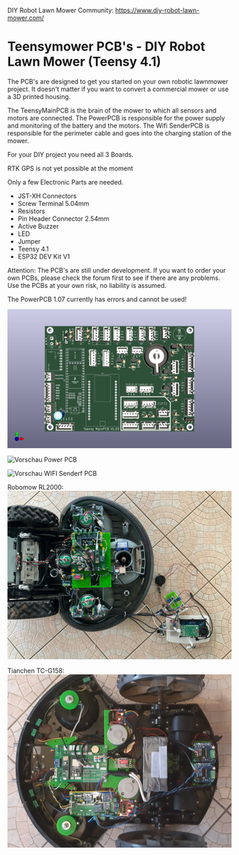 DIY Robot Lawn Mower Community: https://www.diy-robot-lawn-mower.com/

# Teensymower PCB's - DIY Robot Lawn Mower (Teensy 4.1) 

The PCB's are designed to get you started on your own robotic lawnmower project. 
It doesn't matter if you want to convert a commercial mower or use a 3D printed housing.

The TeensyMainPCB is the brain of the mower to which all sensors and motors are connected.
The PowerPCB is responsible for the power supply and monitoring of the battery and the motors. 
The Wifi SenderPCB is responsible for the perimeter cable and goes into the charging station of the mower.

For your DIY project you need all 3 Boards.

RTK GPS is not yet possible at the moment

Only a few Electronic Parts are needed. 
- JST-XH Connectors
- Screw Terminal 5.04mm
- Resistors
- Pin Header Connector 2.54mm
- Active Buzzer
- LED
- Jumper
- Teensy 4.1
- ESP32 DEV Kit V1

Attention: 
The PCB's are still under development.
If you want to order your own PCBs, please check the forum first to see if there are any problems.
Use the PCBs at your own risk, no liability is assumed.

The PowerPCB 1.07 currently has errors and cannot be used!



![Vorschau Teensy PCB](https://raw.githubusercontent.com/Starsurfer78/T-Mow/main/Teensy_MainPCB_V1.03/Teensy_MainPCB.png)

![Vorschau Power PCB](https://raw.githubusercontent.com/Starsurfer78/T-Mow/main/Power_PCB_v107/charge_pcb_1.jpg)

![Vorschau WIFI Senderf PCB](https://github.com/Starsurfer78/T-Mow/blob/main/Wifi_Sender/sender_V1.01/sender_V1.01.jpg)

Robomow RL2000:
![Vorschau Power PCB](https://github.com/Starsurfer78/T-Mow/blob/main/rl2000%20teensy%203.jpg)

Tianchen TC-G158:
![Vorschau Power PCB](https://github.com/Starsurfer78/T-Mow/blob/main/Mower.jpg)


